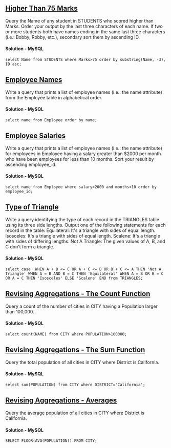 ## [Higher Than 75 Marks](https://www.hackerrank.com/challenges/more-than-75-marks/problem?isFullScreen=true)
Query the Name of any student in STUDENTS who scored higher than  Marks. Order your output by the last three characters of each name. If two or more students both have names ending in the same last three characters (i.e.: Bobby, Robby, etc.), secondary sort them by ascending ID.
#### Solution - MySQL
`select Name from STUDENTS where Marks>75 order by substring(Name, -3), ID asc;`
## [Employee Names](https://www.hackerrank.com/challenges/name-of-employees/problem?isFullScreen=true)
Write a query that prints a list of employee names (i.e.: the name attribute) from the Employee table in alphabetical order.
#### Solution - MySQL
`select name from Employee order by name;`
## [Employee Salaries](https://www.hackerrank.com/challenges/salary-of-employees/problem?isFullScreen=true)
Write a query that prints a list of employee names (i.e.: the name attribute) for employees in Employee having a salary greater than $2000 per month who have been employees for less than 10 months. Sort your result by ascending employee_id.
#### Solution - MySQL
`select name from Employee where salary>2000 and months<10 order by employee_id;`
## [Type of Triangle](https://www.hackerrank.com/challenges/what-type-of-triangle/problem?isFullScreen=true)
Write a query identifying the type of each record in the TRIANGLES table using its three side lengths. Output one of the following statements for each record in the table:
Equilateral: It's a triangle with  sides of equal length.
Isosceles: It's a triangle with  sides of equal length.
Scalene: It's a triangle with  sides of differing lengths.
Not A Triangle: The given values of A, B, and C don't form a triangle.
#### Solution - MySQL
`select case 
    WHEN A + B <= C OR A + C <= B OR B + C <= A THEN 'Not A Triangle'
    WHEN A = B AND B = C THEN 'Equilateral'
    WHEN A = B OR B = C OR A = C THEN 'Isosceles'
    ELSE 'Scalene'
    END
from TRIANGLES;`
## [Revising Aggregations - The Count Function](https://www.hackerrank.com/challenges/revising-aggregations-the-count-function/problem?isFullScreen=true)
Query a count of the number of cities in CITY having a Population larger than 100,000.
#### Solution - MySQL
`select count(NAME) from CITY where POPULATION>100000;`
## [Revising Aggregations - The Sum Function](https://www.hackerrank.com/challenges/revising-aggregations-sum/problem?isFullScreen=true)
Query the total population of all cities in CITY where District is California.
#### Solution - MySQL
`select sum(POPULATION) from CITY where DISTRICT='California';`
## [Revising Aggregations - Averages](https://www.hackerrank.com/challenges/revising-aggregations-the-average-function/problem?isFullScreen=true)
Query the average population of all cities in CITY where District is California.
#### Solution - MySQL
`SELECT FLOOR(AVG(POPULATION)) FROM CITY;`
